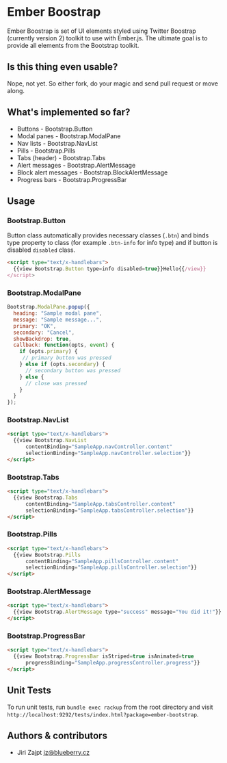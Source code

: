 # Ember Boostrap

Ember Boostrap is set of UI elements styled using Twitter Boostrap (currently version 2) toolkit to use with Ember.js. The ultimate goal is to provide all elements from the Bootstrap toolkit.


## Is this thing even usable?

Nope, not yet. So either fork, do your magic and send pull request or move along.


## What's implemented so far?

* Buttons - Bootstrap.Button
* Modal panes - Bootstrap.ModalPane
* Nav lists - Bootstrap.NavList
* Pills - Bootstrap.Pills
* Tabs (header) - Bootstrap.Tabs
* Alert messages - Bootstrap.AlertMessage
* Block alert messages - Bootstrap.BlockAlertMessage
* Progress bars - Bootstrap.ProgressBar


## Usage

### Bootstrap.Button

Button class automatically provides necessary classes (`.btn`) and binds type
property to class (for example `.btn-info` for info type) and if button 
is disabled `disabled` class.

```html
<script type="text/x-handlebars">
  {{view Bootstrap.Button type=info disabled=true}}Hello{{/view}}
</script>
```
 

### Bootstrap.ModalPane

```javascript
Bootstrap.ModalPane.popup({
  heading: "Sample modal pane",
  message: "Sample message...",
  primary: "OK",
  secondary: "Cancel",
  showBackdrop: true,
  callback: function(opts, event) {
    if (opts.primary) {
     // primary button was pressed
    } else if (opts.secondary) {
      // secondary button was pressed
    } else {
      // close was pressed
    }
  }
});
```


### Bootstrap.NavList

```html
<script type="text/x-handlebars">
  {{view Bootstrap.NavList
      contentBinding="SampleApp.navController.content"
      selectionBinding="SampleApp.navController.selection"}}
</script>
```


### Bootstrap.Tabs

```html
<script type="text/x-handlebars">
  {{view Bootstrap.Tabs
      contentBinding="SampleApp.tabsController.content"
      selectionBinding="SampleApp.tabsController.selection"}}
</script>
```


### Bootstrap.Pills

```html
<script type="text/x-handlebars">
  {{view Bootstrap.Pills
      contentBinding="SampleApp.pillsController.content"
      selectionBinding="SampleApp.pillsController.selection"}}
</script>
```


### Bootstrap.AlertMessage

```html
<script type="text/x-handlebars">
  {{view Bootstrap.AlertMessage type="success" message="You did it!"}}
</script>
```


### Bootstrap.ProgressBar

```html
<script type="text/x-handlebars">
  {{view Bootstrap.ProgressBar isStriped=true isAnimated=true 
      progressBinding="SampleApp.progressController.progress"}}
</script>
```


## Unit Tests

To run unit tests, run `bundle exec rackup` from the root directory and visit
`http://localhost:9292/tests/index.html?package=ember-bootstrap`.


## Authors & contributors

* Jiri Zajpt <jz@blueberry.cz>
